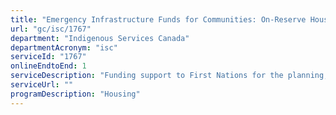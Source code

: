 ```yaml
---
title: "Emergency Infrastructure Funds for Communities: On-Reserve Housing Funding"
url: "gc/isc/1767"
department: "Indigenous Services Canada"
departmentAcronym: "isc"
serviceId: "1767"
onlineEndtoEnd: 1
serviceDescription: "Funding support to First Nations for the planning, procurement, design, acquisition, construction, operation, maintenance, monitoring and decommissioning of housing infrastructure"
serviceUrl: ""
programDescription: "Housing"
---
```


